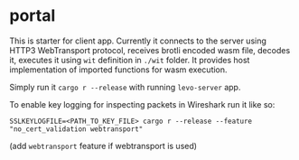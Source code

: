# portal

This is starter for client app. Currently it connects to the server using HTTP3 WebTransport protocol, receives brotli encoded wasm file, decodes it, executes it using `wit` definition in `./wit` folder. It provides host implementation of imported functions for wasm execution.  

Simply run it `cargo r --release` with running `levo-server` app.

To enable key logging for inspecting packets in Wireshark run it like so:

```
SSLKEYLOGFILE=<PATH_TO_KEY_FILE> cargo r --release --feature "no_cert_validation webtransport"
```
(add `webtransport` feature if webtransport is used)
